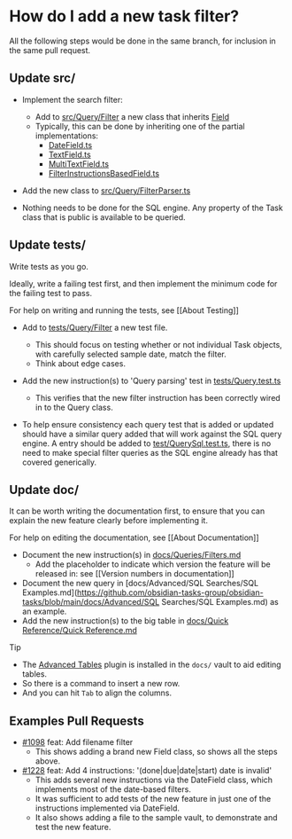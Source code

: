 # How do I add a new task filter?

All the following steps would be done in the same branch, for inclusion in the same pull request.

## Update src/

- Implement the search filter:
  - Add to  [src/Query/Filter](https://github.com/obsidian-tasks-group/obsidian-tasks/tree/main/src/Query/Filter) a  new class that inherits [Field](https://github.com/obsidian-tasks-group/obsidian-tasks/blob/main/src/Query/Filter/DateField.ts)
  - Typically, this can be done by inheriting one of the partial implementations:
    - [DateField.ts](https://github.com/obsidian-tasks-group/obsidian-tasks/blob/main/src/Query/Filter/DateField.ts)
    - [TextField.ts](https://github.com/obsidian-tasks-group/obsidian-tasks/blob/main/src/Query/Filter/TextField.ts)
    - [MultiTextField.ts](https://github.com/obsidian-tasks-group/obsidian-tasks/blob/main/src/Query/Filter/MultiTextField.ts)
    - [FilterInstructionsBasedField.ts](https://github.com/obsidian-tasks-group/obsidian-tasks/blob/main/src/Query/Filter/FilterInstructionsBasedField.ts)
- Add the new class to [src/Query/FilterParser.ts](https://github.com/obsidian-tasks-group/obsidian-tasks/blob/main/src/Query/FilterParser.ts)

- Nothing needs to be done for the SQL engine. Any property of the Task class that is public is available to be queried.

## Update tests/

Write tests as you go.

Ideally, write a failing test first, and then implement the minimum code for the failing test to pass.

For help on writing and running the tests, see [[About Testing]]

- Add to [tests/Query/Filter](https://github.com/obsidian-tasks-group/obsidian-tasks/tree/main/tests/Query/Filter) a new test file.
  - This should focus on testing whether or not individual Task objects, with carefully selected sample date, match the filter.
  - Think about edge cases.
- Add the new instruction(s) to  'Query parsing' test in  [tests/Query.test.ts](https://github.com/obsidian-tasks-group/obsidian-tasks/blob/main/tests/Query.test.ts)
  - This verifies that the new filter instruction has been correctly wired in to the Query class.

- To help ensure consistency each query test that is added or updated should have a similar query added that will work against the SQL query engine. A entry should be added to [test/QuerySql.test.ts](https://github.com/obsidian-tasks-group/obsidian-tasks/blob/main/tests/QuerySql.test.ts), there is no need to make special filter queries as the SQL engine already has that covered generically.

## Update doc/

It can be worth writing the documentation first, to ensure that you can explain the new feature clearly before implementing it.

For help on editing the documentation, see [[About Documentation]]

- Document the new instruction(s) in [docs/Queries/Filters.md](https://github.com/obsidian-tasks-group/obsidian-tasks/blob/main/docs/Queries/Filters.md)
  - Add the placeholder to indicate which version the feature will be released in: see [[Version numbers in documentation]]
- Document the new query in [docs/Advanced/SQL Searches/SQL Examples.md](<https://github.com/obsidian-tasks-group/obsidian-tasks/blob/main/docs/Advanced/SQL> Searches/SQL Examples.md) as an example.
- Add the new instruction(s) to the big table in [docs/Quick Reference/Quick Reference.md](https://github.com/obsidian-tasks-group/obsidian-tasks/blob/main/docs/Quick%20Reference/Quick%20Reference.md)

> [!tip]
>
> - The [Advanced Tables](https://github.com/tgrosinger/advanced-tables-obsidian#readme) plugin is installed in the `docs/` vault to aid editing tables.
> - So there is a command to insert a new row.
> - And you can hit `Tab` to align the columns.

## Examples Pull Requests

- [#1098](https://github.com/obsidian-tasks-group/obsidian-tasks/pull/1098) feat: Add filename filter
  - This shows adding a brand new Field class, so shows all the steps above.
- [#1228](https://github.com/obsidian-tasks-group/obsidian-tasks/pull/1228) feat: Add 4 instructions: '(done|due|date|start) date is invalid'
  - This adds several new instructions via the DateField class, which implements most of the date-based filters.
  - It was sufficient to add tests of the new feature in just one of the instructions implemented via DateField.
  - It also shows adding a file to the sample vault, to demonstrate and test the new feature.
